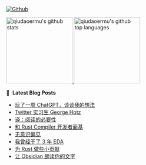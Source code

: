 [![Github](https://img.shields.io/github/followers/qiudaoermu?label=Follow&style=social)](https://github.com/qiudaoermu)

<a href="https://github.com/qiudaoermu">
  <img height="180em" src="https://github-readme-stats.vercel.app/api?username=qiudaoermu&show_icons=true&count_private=true" alt="qiudaoermu's github stats" />
  <img height="180em" src="https://github-readme-stats.vercel.app/api/top-langs/?username=qiudaoermu&layout=compact" alt="qiudaoermu's github top languages" />
</a>
<br/>

<!--
** qiudaoermu / qiudaoermu ** is a ✨ _special_ ✨ repository because its`README.md`(this file) appears on your GitHub profile.

Here are some ideas to get you started:

  - 🔭 I’m currently working on ...
- 🌱 I’m currently learning ...
- 👯 I’m looking to collaborate on ...
- 🤔 I’m looking for help with ...
- 💬 Ask me about ...
- 📫 How to reach me: ...
- 😄 Pronouns: ...
- ⚡ Fun fact: ...
-->

📕 &nbsp;**Latest Blog Posts**

<!-- BLOG-POST-LIST:START -->
- [玩了一周 ChatGPT，谈谈我的想法](http://catcoding.me/p/chatgpt/)
- [Twitter 实习生 George Hotz](http://catcoding.me/p/geohot/)
- [译：阅读的必要性](http://catcoding.me/p/read/)
- [和 Rust Compiler 开发者面基](http://catcoding.me/p/talk-with-compiler-hacker/)
- [无意识偏见](http://catcoding.me/p/unconscious-bias/)
- [我曾经干了 3 年 EDA](http://catcoding.me/p/3-years-in-eda/)
- [为 Rust 做些小贡献](http://catcoding.me/p/contribute-to-rust/)
- [让 Obsidian 朗读你的文字](http://catcoding.me/p/obsidian-speech/)
<!-- BLOG-POST-LIST:END -->


